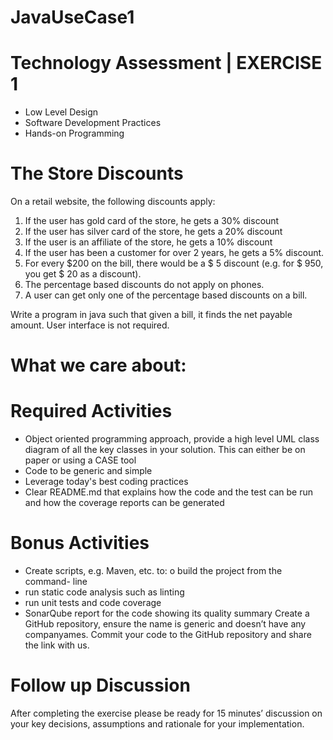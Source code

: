 # JavaUseCase1

# Technology Assessment | EXERCISE 1

- Low Level Design
- Software Development Practices
- Hands-on Programming

# The Store Discounts

On a retail website, the following discounts apply:
1. If the user has gold card of the store, he gets a 30% discount
2. If the user has silver card of the store, he gets a 20% discount
3. If the user is an affiliate of the store, he gets a 10% discount
4. If the user has been a customer for over 2 years, he gets a 5% discount.
5. For every $200 on the bill, there would be a $ 5 discount (e.g. for $ 950, you get $ 20 as a discount).
6. The percentage based discounts do not apply on phones.
7. A user can get only one of the percentage based discounts on a bill. 

Write a program in java such that given a bill, it finds the net payable amount. User interface is not required.

# What we care about:

# Required Activities
- Object oriented programming approach, provide a high level UML class diagram of all the key classes in your solution. 
This can either be on paper or using a CASE tool
- Code to be generic and simple
- Leverage today&#39;s best coding practices
- Clear README.md that explains how the code and the test can be run and how the coverage reports can be generated

# Bonus Activities
- Create scripts, e.g. Maven, etc. to: o build the project from the command- line
- run static code analysis such as linting
- run unit tests and code coverage
- SonarQube report for the code showing its quality summary Create a GitHub repository, ensure the name is generic and doesn’t have any companyames.
Commit your code to the GitHub repository and share the link with us.

# Follow up Discussion
After completing the exercise please be ready for 15 minutes’ discussion on your key decisions, assumptions and rationale for your implementation.

